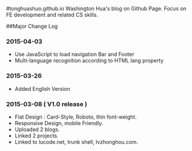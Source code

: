 #tonghuashuo.github.io
Washington Hua's blog on Github Page. Focus on FE development and related CS skills.

##Major Change Log

### 2015-04-03
- Use JavaScript to load navigation Bar and Footer
- Multi-language recognition according to HTML lang property

### 2015-03-26
- Added English Version

### 2015-03-08 ( V1.0 release )
- Flat Design : Card-Style, Roboto, thin font-weight.
- Responsive Design, mobile Friendly.
- Uploaded 2 blogs.
- Linked 2 projects.
- Linked to lucode.net, trunk shell, lvzhonghou.com.